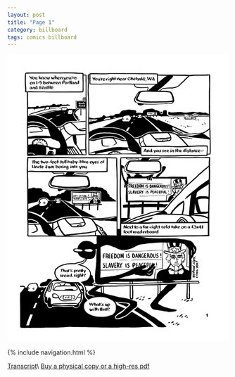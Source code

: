 ```yaml
---
layout: post
title: "Page 1"
category: billboard
tags: comics billboard
---
```


![Cover](/assets/billboardzine/1.png)

{% include navigation.html %}

[Transcript](/billboard/2021/10/13/billboardtranscript)\\
[Buy a physical copy ](https://audmcname.bigcartel.com)[or a high-res pdf](https://audmcname.itch.io)
